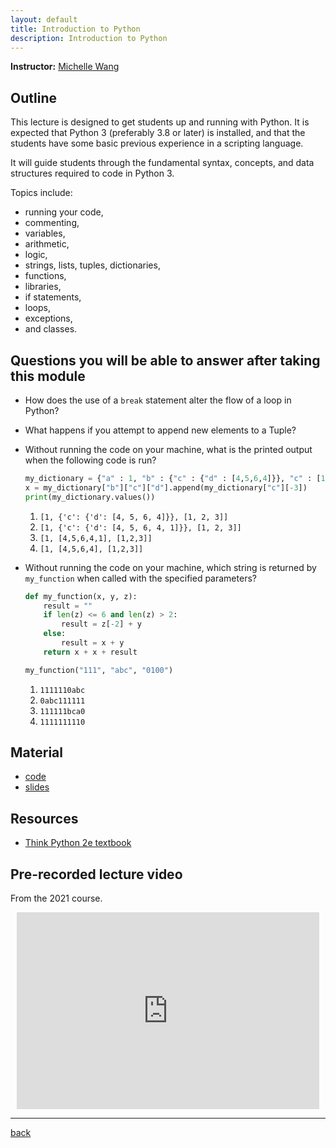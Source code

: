 ```yaml
---
layout: default
title: Introduction to Python
description: Introduction to Python
---
```


**Instructor:** [Michelle Wang](https://github.com/michellewang)

## Outline

This lecture is designed to get students up and running with Python.
It is expected that Python 3 (preferably 3.8 or later) is installed,
and that the students have some basic previous experience in a scripting language.

It will guide students through the fundamental syntax, concepts,
and data structures required to code in Python 3.

Topics include:

- running your code,
- commenting,
- variables,
- arithmetic,
- logic,
- strings, lists, tuples, dictionaries,
- functions,
- libraries,
- if statements,
- loops,
- exceptions,
- and classes.

## Questions you will be able to answer after taking this module

- How does the use of a `break` statement alter the flow of a loop in Python?
- What happens if you attempt to append new elements to a Tuple?
- Without running the code on your machine, what is the printed output when the following code is run?

  ```python
  my_dictionary = {"a" : 1, "b" : {"c" : {"d" : [4,5,6,4]}}, "c" : [1,2,3]}
  x = my_dictionary["b"]["c"]["d"].append(my_dictionary["c"][-3])
  print(my_dictionary.values())
  ```

  1. `[1, {'c': {'d': [4, 5, 6, 4]}}, [1, 2, 3]]`
  2. `[1, {'c': {'d': [4, 5, 6, 4, 1]}}, [1, 2, 3]]`
  3. `[1, [4,5,6,4,1], [1,2,3]]`
  4. `[1, [4,5,6,4], [1,2,3]]`

- Without running the code on your machine, which string is returned by
  `my_function` when called with the specified parameters?

  ```python
  def my_function(x, y, z):
      result = ""
      if len(z) <= 6 and len(z) > 2:
          result = z[-2] + y
      else:
          result = x + y
      return x + x + result

  my_function("111", "abc", "0100")
  ```

  1. `1111110abc`
  1. `0abc111111`
  1. `111111bca0`
  1. `1111111110`

## Material

- [code](https://github.com/neurodatascience/QLS-course-materials/tree/main/Lectures/2024/04_intro_to_python)
- [slides](TODO)

## Resources

- [Think Python 2e textbook](https://greenteapress.com/wp/think-python-2e/)

## Pre-recorded lecture video

From the 2021 course.

<div style="display: flex; justify-content: center; margin: 10px">

  <iframe
    width="560"
    height="315"
    src="https://www.youtube.com/embed/ml6VkmtLXpA?si=ZLLN7jP6om9qMVXL"
    title="YouTube video player"
    frameborder="0"
    allow="accelerometer; autoplay; clipboard-write; encrypted-media; gyroscope; picture-in-picture; web-share" referrerpolicy="strict-origin-when-cross-origin"
    allowfullscreen>
  </iframe>

</div>

---

[back](../)
